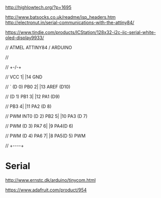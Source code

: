 http://highlowtech.org/?p=1695

http://www.batsocks.co.uk/readme/isp_headers.htm
http://electronut.in/serial-communications-with-the-attiny84/


https://www.tindie.com/products/ICStation/128x32-i2c-iic-serial-white-oled-display9933/

// ATMEL ATTINY84 / ARDUINO

//

//                      +-\/-+

//                VCC 1|      |14 GND

//       `  (D 0) PB0 2|      |13 AREF (D10)

//          (D 1) PB1 3|      |12 PA1 (D9) 

//                PB3 4|      |11 PA2 (D 8) 

// PWM INT0 (D 2) PB2 5|      |10 PA3 (D 7) 

//      PWM (D 3) PA7 6|      |9 PA4(D 6) 

//      PWM (D 4) PA6 7|      |8 PA5(D 5) PWM

//                      +----+

# Serial

http://www.ernstc.dk/arduino/tinycom.html


https://www.adafruit.com/product/954
